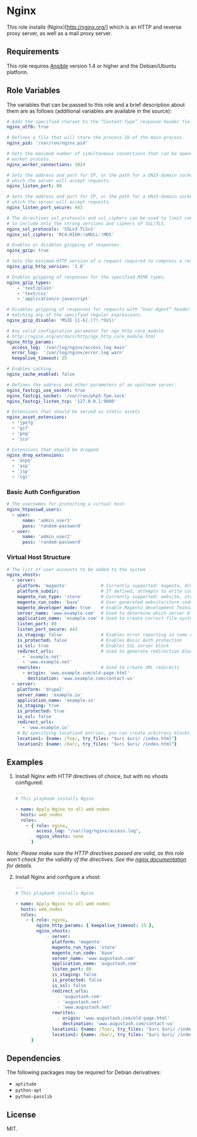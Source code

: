 # Nginx

This role installs (Nginx)[http://nginx.org/] which is an HTTP and reverse proxy
server, as well as a mail proxy server.

## Requirements

This role requires [Ansible](http://www.ansibleworks.com/) version 1.4 or higher
and the Debian/Ubuntu platform.

## Role Variables

The variables that can be passed to this role and a brief description about
them are as follows (additional variables are available in the source):

```yaml
# Adds the specified charset to the “Content-Type” response header field.
nginx_utf8: true

# Defines a file that will store the process ID of the main process.
nginx_pid: '/var/run/nginx.pid'

# Sets the maximum number of simultaneous connections that can be opened by a
# worker process.
nginx_worker_connections: 1024

# Sets the address and port for IP, or the path for a UNIX-domain socket on
# which the server will accept requests.
nginx_listen_port: 80

# Sets the address and port for IP, or the path for a UNIX-domain socket on
# which the server will accept requests.
nginx_listen_port_secure: 443

# The directives ssl_protocols and ssl_ciphers can be used to limit connections
# to include only the strong versions and ciphers of SSL/TLS.
nginx_ssl_protocols: 'SSLv3 TLSv1'
nginx_ssl_ciphers: 'RC4:HIGH:!aNULL:!MD5'

# Enables or disables gzipping of responses.
nginx_gzip: true

# Sets the minimum HTTP version of a request required to compress a response.
nginx_gzip_http_version: '1.0'

# Enables gzipping of responses for the specified MIME types.
nginx_gzip_types:
    - 'text/plain'
    - 'text/css'
    - 'application/x-javascript'

# Disables gzipping of responses for requests with “User-Agent” header fields
# matching any of the specified regular expressions.
nginx_gzip_disable: 'MSIE [1-6].(?!.*SV1)'

# Any valid configuration parameter for ngx_http_core_module
# http://nginx.org/en/docs/http/ngx_http_core_module.html
nginx_http_params:
  access_log: '/var/log/nginx/access.log main'
  error_log:  '/var/log/nginx/error.log warn'
  keepalive_timeout: 25

# Enables caching
nginx_cache_enabled: false

# Defines the address and other parameters of an upstream server.
nginx_fastcgi_use_socket: true
nginx_fastcgi_socket: '/var/run/php5-fpm.sock'
nginx_fastcgi_listen_tcp: '127.0.0.1:9000'

# Extensions that should be served as static assets
nginx_asset_extensions:
  - 'jpe?g'
  - 'gif'
  - 'png'
  - 'ico'

# Extensions that should be dropped
nginx_drop_extensions:
  - 'aspx'
  - 'asp'
  - 'jsp'
  - 'cgi'
```

### Basic Auth Configuration

```yaml
# The usernames for protecting a virtual host
nginx_htpasswd_users:
  - user:
      name: 'admin_user1'
      pass: 'random-password'
  - user:
      name: 'admin_user2'
      pass: 'random-password'
```

### Virtual Host Structure

```yaml
# The list of user accounts to be added to the system
nginx_vhosts:
  - server:
    platform: 'magento'             # Currently supported: magento, drupal, wordpress
    platform_subdir:                # If defined, attempts to write correct location blocks
    magento_run_type: 'store'       # Currently supported: website, store
    magento_run_code: 'base'        # User generated website/store code
    magento_developer_mode: true    # Enable Magento development features
    server_name: 'www.example.com'  # Used to determine which server block is used for a given request
    application_name: 'example.com' # Used to create correct file system path and virtual host file
    listen_port: 80
    listen_port_secure: 443
    is_staging: false               # Enables error reporting in some cases
    is_protected: false             # Enables Basic Auth protection
    is_ssl: true                    # Enables SSL server block
    redirect_urls:                  # Used to generate redirection blocks for alternate domains
      - 'example.net'
      - 'www.example.net'
    rewrites:                       # Used to create URL redirects
      - origin: 'www.example.com/old-page.html'
        destination: 'www.example.com/contact-us'
  - server:
    platform: 'drupal'
    server_name: 'example.io'
    application_name: 'example.io'
    is_staging: true
    is_protected: true
    is_ssl: false
    redirect_urls:
      - 'www.example.io'
    # By specifying locationX entries, you can create arbitrary blocks
    location1: {name: /foo/, try_files: "$uri $uri/ /index.html"}
    location2: {name: /bar/, try_files: "$uri $uri/ /index.html"}
```

## Examples

1) Install Nginx with HTTP directives of choice, but with no vhosts configured:

    ```yaml
    ---
    # This playbook installs Nginx

    - name: Apply Nginx to all web nodes
      hosts: web_nodes
      roles:
        - { role: nginx,
            access_log: "/var/log/nginx/access.log",
            nginx_vhosts: none
          }
    ```

*Note: Please make sure the HTTP directives passed are valid, as this role won't check for the validity of the directives. See the [nginx documentation](http://nginx.org/en/docs/) for details.*

2) Install Nginx and configure a vhost:

    ```yaml
    ---
    # This playbook installs Nginx

    - name: Apply Nginx to all web nodes
      hosts: web_nodes
      roles:
        - { role: nginx,
            nginx_http_params: { keepalive_timeout: 15 },
            nginx_vhosts:
                - server:
                  platform: 'magento'
                  magento_run_type: 'store'
                  magento_run_code: 'base'
                  server_name: 'www.augustash.com'
                  application_name: 'augustash.com'
                  listen_port: 80
                  is_staging: false
                  is_protected: false
                  is_ssl: false
                  redirect_urls:
                    - 'augustash.com'
                    - 'augustash.net'
                    - 'www.augustash.net'
                  rewrites:
                    - origin: 'www.augustash.com/old-page.html'
                      destination: 'www.augustash.com/contact-us'
                  location1: {name: /foo/, try_files: "$uri $uri/ /index.html"}
                  location2: {name: /bar/, try_files: "$uri $uri/ /index.html"}
          }
    ```

## Dependencies

The following packages may be required for Debian derivatives:

- `aptitude`
- `python-apt`
- `python-passlib`

## License

MIT.
